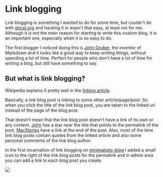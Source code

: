 # Link blogging

Link blogging is something I wanted to do for some time, but couldn't do with [ghost.org](https://ghost.org) and hacking it in wasn't that easy, at least not for me. Although it is not the main reason for starting to write this custom blog, it is an important one, especially when it is so easy to do.

The first blogger I noticed doing this is [John Gruber](http://daringfireball.net/), the inventor of Markdown and it looks like a good way to keep writing things, without spending a lot of time. Perfect for people who don't have a lot of time for writing a blog, but still have something to say.

## But what is link blogging? 
Wikipedia explains it pretty well in the [linklog article](https://en.wikipedia.org/wiki/Linklog).

Basically, a link blog post is linking to some other article/page/post. So when you click the title of the link blog post, you are taken to the linked url instead of the page of the blog post. 

That doesn't mean that the link blog post doesn't have a link of its own or any content. [John](http://daringfireball.net/) has a star near the title that points to the permalink of the post, [MacStories](https://www.macstories.net/) have a link at the end of the post. Also, most of the time link blog posts contain quotes from the linked article and also some personal comments of the link blog author.

In the first incarnation of link blogging on [minimalistic-blog](https://github.com/alexchiri/minimalistic-blog) I added a small icon to the right of the link blog posts for the permalink and in admin area you can add a link to each blog post you create.

![](http://0f8f28fe275e3a043777-67ab80ec00c7299bd1255995bf933a71.r1.cf2.rackcdn.com/Screen%20Shot%202016-01-24%2012%3A52%3A09.png)